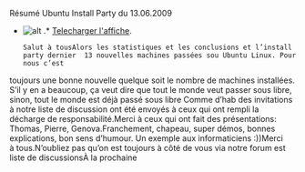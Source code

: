 
 Résumé Ubuntu Install Party du 13.06.2009
* ![alt](https://raw.github.com/Dakarlug/site-datas/master/datas/reddit.png "") .*  [Telecharger l'affiche](https://raw.github.com/Dakarlug/site-datas/master/datas/pdf "").
    
      Salut à tousAlors les statistiques et les conclusions et l’install party dernier  13 nouvelles machines passées sou Ubuntu Linux. Pour nous c’est
toujours une bonne nouvelle quelque soit le nombre de machines
installées. S’il y en a beaucoup, ça veut dire que tout le monde veut
passer sous libre, sinon, tout le monde est déjà passé sous libre  Comme d’hab des invitations à notre liste de discussion ont été envoyés à ceux qui ont rempli la décharge de responsabilité.Merci à ceux qui ont fait des présentations: Thomas, Pierre, Genova.Franchement, chapeau, super démos, bonnes explications, bon sens d’humour. Un exemple aux informaticiens :))Merci à tous.N’oubliez pas qu’on est toujours à côté de vous via notre forum est liste de discussionsÀ la prochaine  
    
    
    



    



    



    



    



    



 
    
     